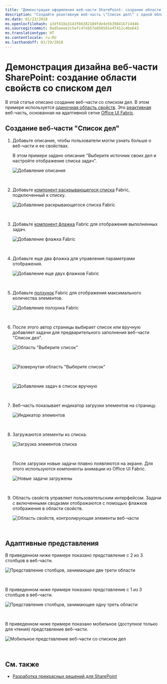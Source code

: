 ```yaml
---
title: "Демонстрация оформления веб-части SharePoint: создание области свойств со списком дел"
description: "Создайте реактивную веб-часть \"Список дел\" с одной областью."
ms.date: 01/23/2018
ms.openlocfilehash: a3df418a3143fb638210dfde4e5b39841b71444b
ms.sourcegitcommit: 0ad5aeee2c5efc47eb57e050581e4f411c4be643
ms.translationtype: HT
ms.contentlocale: ru-RU
ms.lasthandoff: 01/29/2018
---
```

# <a name="sharepoint-web-part-design-showcase-create-a-to-do-list-property-pane"></a>Демонстрация дизайна веб-части SharePoint: создание области свойств со списком дел

В этой статье описано создание веб-части со списком дел. В этом примере используется [одиночная область свойств](design-a-web-part.md). Это [реактивная](reactive-and-nonreactive-web-parts.md) веб-часть, основанная на адаптивной сетке [Office UI Fabric](https://developer.microsoft.com/ru-RU/fabric).


## <a name="create-a-to-do-list-web-part"></a>Создание веб-части "Список дел"

1. Добавьте описание, чтобы пользователи могли узнать больше о веб-части и ее свойствах.

    В этом примере задано описание "Выберите источник своих дел и настройте отображение списка задач".
    
    ![Добавление описания](../images/design-showcase-01.png)

    <br/>

2. Добавьте [компонент раскрывающегося списка](https://developer.microsoft.com/ru-RU/fabric#/components/dropdown) Fabric, подключенный к списку.

    ![Добавление раскрывающегося списка Fabric](../images/design-showcase-02.png)

    <br/>

3. Добавьте [компонент флажка](https://developer.microsoft.com/ru-RU/fabric#/components/checkbox) Fabric для отображения выполненных задач.

    ![Добавление флажка Fabric](../images/design-showcase-03.png)

    <br/>

4. Добавьте еще два флажка для управления параметрами отображения.

    ![Добавление еще двух флажков Fabric](../images/design-showcase-04.png)

    <br/>

5. Добавьте [ползунок](https://developer.microsoft.com/ru-RU/fabric#/components/slider) Fabric для отображения максимального количества элементов.

    ![Добавление ползунка Fabric](../images/design-showcase-05.png)

    <br/>

6. После этого автор страницы выбирает список или вручную добавляет задачи для предварительного заполнения веб-части "Список дел".

    ![Область "Выберите список"](../images/design-showcase-06.png)

    <br/>

    ![Развернутая область "Выберите список"](../images/design-showcase-07.png)

    <br/>

    ![Добавление задач в список вручную](../images/design-showcase-08.png)

    <br/>

7. Веб-часть показывает индикатор загрузки элементов на страницу.

    ![Индикатор элементов](../images/design-showcase-09.png)

    <br/>

8. Загружаются элементы из списка.

    ![Загрузка элементов списка](../images/design-showcase-10.png)

    <br/>

    После загрузки новые задачи плавно появляются на экране. Для этого используются компоненты анимации из Office UI Fabric.

    ![Новые задачи загружены](../images/design-showcase-11.png)

    <br/>

9. Область свойств управляет пользовательским интерфейсом. Задачи с включенными сводками отображаются с помощью флажков отображения в области свойств. 

    ![Область свойств, контролирующая элементы веб-части](../images/design-showcase-12.png)

    <br/>

## <a name="responsive-views"></a>Адаптивные представления

В приведенном ниже примере показано представление с 2 из 3 столбцов в веб-части.

![Представление столбцов, занимающее две трети области](../images/design-showcase-13.png)

<br/>

В приведенном ниже примере показано представление с 1 из 3 столбцов в веб-части.

![Представление столбцов, занимающее одну треть области](../images/design-showcase-14.png)

<br/>

В приведенном ниже примере показано мобильное (доступное только для чтения) представление веб-части.

![Мобильное представление веб-части со списком дел](../images/design-showcase-15.png)

<br/>

## <a name="see-also"></a>См. также

- [Разработка прекрасных решений для SharePoint](design-guidance-overview.md)